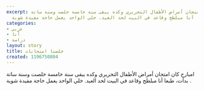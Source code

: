 ```yaml
---
excerpt: امبارح كان امتحان أمراض الأطفال التحريري وكده يبقى سنة خامسة خلصت وسنة ساتة
  بدأت، طبعا أنا مبلطج وقاعد في البيت لحد العيد. خلي الواحد يعمل حاجة مفيدة شوية .
categories:
- عربي
- أنا
- دراسة
layout: story
title: خلصنا امتحانات
created: 1196750804
---
```

امبارح كان امتحان أمراض الأطفال التحريري وكده يبقى سنة خامسة خلصت وسنة ساتة بدأت، طبعا أنا مبلطج وقاعد في البيت لحد العيد. خلي الواحد يعمل حاجة مفيدة شوية .

